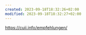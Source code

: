 ```yaml
---
created: 2023-09-18T18:32:26+02:00
modified: 2023-09-18T18:32:27+02:00
---
```


https://cuii.info/empfehlungen/
